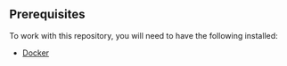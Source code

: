 ## Prerequisites

To work with this repository, you will need to have the following
installed:

- [Docker](https://www.docker.com)